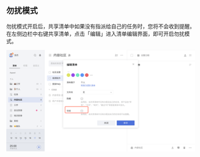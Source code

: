 ## 勿扰模式

勿扰模式开启后，共享清单中如果没有指派给自己的任务时，您将不会收到提醒。在左侧边栏中右键共享清单，点击「编辑」进入清单编辑界面，即可开启勿扰模式。

![](../../images/web/38.png)
